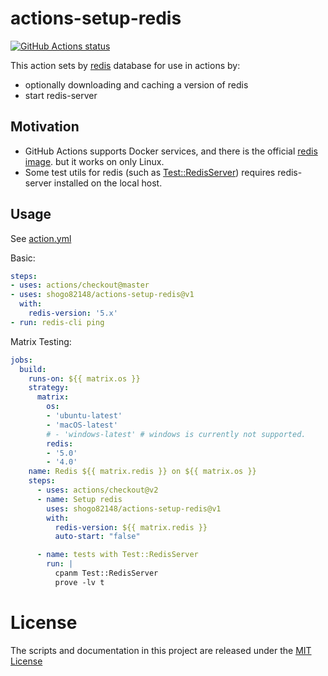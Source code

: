# actions-setup-redis

<p align="left">
  <a href="https://github.com/shogo82148/actions-setup-redis"><img alt="GitHub Actions status" src="https://github.com/shogo82148/actions-setup-redis/workflows/Test/badge.svg"></a>
</p>

This action sets by [redis](https://redis.io/) database for use in actions by:

- optionally downloading and caching a version of redis
- start redis-server

## Motivation

- GitHub Actions supports Docker services, and there is the official [redis image](https://hub.docker.com/_/redis). but it works on only Linux.
- Some test utils for redis (such as [Test::RedisServer](https://metacpan.org/pod/Test::RedisServer)) requires redis-server installed on the local host.

## Usage

See [action.yml](action.yml)

Basic:
```yaml
steps:
- uses: actions/checkout@master
- uses: shogo82148/actions-setup-redis@v1
  with:
    redis-version: '5.x'
- run: redis-cli ping
```

Matrix Testing:
```yaml
jobs:
  build:
    runs-on: ${{ matrix.os }}
    strategy:
      matrix:
        os:
        - 'ubuntu-latest'
        - 'macOS-latest'
        # - 'windows-latest' # windows is currently not supported.
        redis:
        - '5.0'
        - '4.0'
    name: Redis ${{ matrix.redis }} on ${{ matrix.os }}
    steps:
      - uses: actions/checkout@v2
      - name: Setup redis
        uses: shogo82148/actions-setup-redis@v1
        with:
          redis-version: ${{ matrix.redis }}
          auto-start: "false"

      - name: tests with Test::RedisServer
        run: |
          cpanm Test::RedisServer
          prove -lv t
```

# License

The scripts and documentation in this project are released under the [MIT License](LICENSE)
